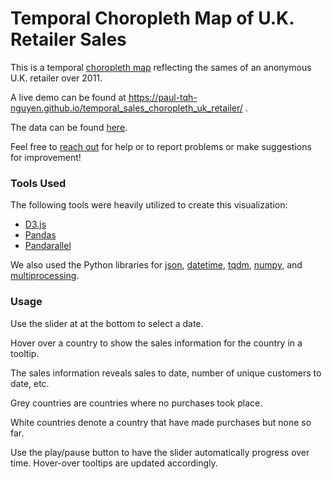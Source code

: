 # Temporal Choropleth Map of U.K. Retailer Sales

This is a temporal [choropleth map](https://en.wikipedia.org/wiki/Choropleth_map) reflecting the sames of an anonymous U.K. retailer over 2011.

A live demo can be found at https://paul-tqh-nguyen.github.io/temporal_sales_choropleth_uk_retailer/ .

The data can be found  [here](https://www.kaggle.com/carrie1/ecommerce-data).

Feel free to  [reach out](https://paul-tqh-nguyen.github.io/about/#contact) for help or to report problems or make suggestions for improvement!

### Tools Used

The following tools were heavily utilized to create this visualization:
* [D3.js](https://d3js.org/)
* [Pandas](https://pandas.pydata.org/)
* [Pandarallel](https://github.com/nalepae/pandarallel)

We also used the Python libraries for [json](https://docs.python.org/3/library/json.html), [datetime](https://docs.python.org/3/library/datetime.html), [tqdm](https://github.com/tqdm/tqdm), [numpy](https://numpy.org/), and [multiprocessing](https://docs.python.org/3/library/multiprocessing.html).

### Usage

Use the slider at at the bottom to select a date.

Hover over a country to show the sales information for the country in a tooltip.

The sales information reveals sales to date, number of unique customers to date, etc.

Grey countries are countries where no purchases took place.

White countries denote a country that have made purchases but none so far.

Use the play/pause button to have the slider automatically progress over time. Hover-over tooltips are updated accordingly.